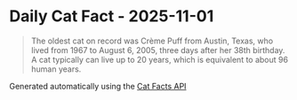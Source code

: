# Daily Cat Fact - 2025-11-01

> The oldest cat on record was Crème Puff from Austin, Texas, who lived from 1967 to August 6, 2005, three days after her 38th birthday. A cat typically can live up to 20 years, which is equivalent to about 96 human years.

Generated automatically using the [Cat Facts API](https://catfact.ninja)
